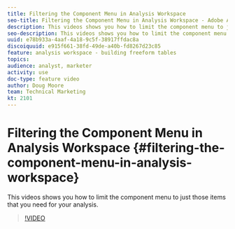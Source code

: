 ```yaml
---
title: Filtering the Component Menu in Analysis Workspace
seo-title: Filtering the Component Menu in Analysis Workspace - Adobe Analytics
description: This videos shows you how to limit the component menu to just those items that you need for your analysis.
seo-description: This videos shows you how to limit the component menu to just those items that you need for your analysis.  - Adobe Analytics
uuid: e78b933a-4aaf-4a18-9c5f-38917ffdac8a
discoiquuid: e915f661-38fd-49de-a40b-fd8267d23c85
feature: analysis workspace - building freeform tables
topics: 
audience: analyst, marketer
activity: use
doc-type: feature video
author: Doug Moore
team: Technical Marketing
kt: 2101
---
```


# Filtering the Component Menu in Analysis Workspace {#filtering-the-component-menu-in-analysis-workspace}

This videos shows you how to limit the component menu to just those items that you need for your analysis.

>[!VIDEO](https://video.tv.adobe.com/v/23964/?quality=12)